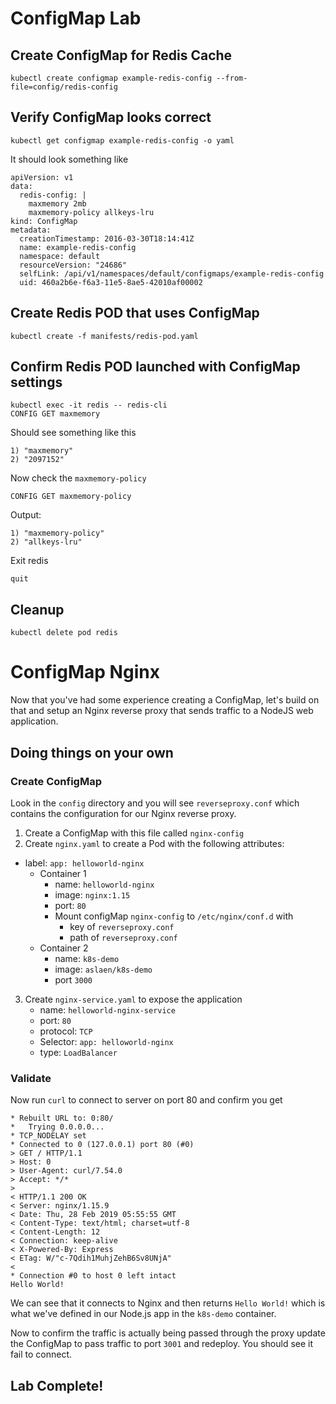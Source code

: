 # ConfigMap Lab

## Create ConfigMap for Redis Cache
```
kubectl create configmap example-redis-config --from-file=config/redis-config
```

## Verify ConfigMap looks correct
```
kubectl get configmap example-redis-config -o yaml
```

It should look something like 
```
apiVersion: v1
data:
  redis-config: |
    maxmemory 2mb
    maxmemory-policy allkeys-lru
kind: ConfigMap
metadata:
  creationTimestamp: 2016-03-30T18:14:41Z
  name: example-redis-config
  namespace: default
  resourceVersion: "24686"
  selfLink: /api/v1/namespaces/default/configmaps/example-redis-config
  uid: 460a2b6e-f6a3-11e5-8ae5-42010af00002
```

## Create Redis POD that uses ConfigMap
```
kubectl create -f manifests/redis-pod.yaml
```

## Confirm Redis POD launched with ConfigMap settings
```
kubectl exec -it redis -- redis-cli
CONFIG GET maxmemory
```

Should see something like this 
```
1) "maxmemory"
2) "2097152"
```

Now check the `maxmemory-policy`
```
CONFIG GET maxmemory-policy
```

Output:
```
1) "maxmemory-policy"
2) "allkeys-lru"
```

Exit redis
```
quit
```

## Cleanup
```
kubectl delete pod redis
```

# ConfigMap Nginx 
Now that you've had some experience creating a ConfigMap, let's build on that and setup an Nginx reverse proxy that sends traffic to a NodeJS web application. 

## Doing things on your own 

### Create ConfigMap
Look in the `config` directory and you will see `reverseproxy.conf` which contains the configuration for our Nginx reverse proxy. 

1. Create a ConfigMap with this file called `nginx-config` 
2. Create `nginx.yaml`  to create a Pod with the following attributes:
  * label: `app: helloworld-nginx`
	* Container 1
		* name: `helloworld-nginx`
		* image: `nginx:1.15`
		* port: `80`
		* Mount configMap `nginx-config`  to `/etc/nginx/conf.d` with 
			* key of `reverseproxy.conf` 
			* path of `reverseproxy.conf`
	* Container 2
		* name: `k8s-demo`
		* image: `aslaen/k8s-demo`
		* port `3000`
3. Create `nginx-service.yaml` to expose the application 
	* name: `helloworld-nginx-service`
	* port: `80`
	* protocol: `TCP`
	* Selector: `app: helloworld-nginx`
	* type: `LoadBalancer`
	
### Validate
Now run `curl` to connect to server on port 80 and confirm you get 
```
* Rebuilt URL to: 0:80/
*   Trying 0.0.0.0...
* TCP_NODELAY set
* Connected to 0 (127.0.0.1) port 80 (#0)
> GET / HTTP/1.1
> Host: 0
> User-Agent: curl/7.54.0
> Accept: */*
>
< HTTP/1.1 200 OK
< Server: nginx/1.15.9
< Date: Thu, 28 Feb 2019 05:55:55 GMT
< Content-Type: text/html; charset=utf-8
< Content-Length: 12
< Connection: keep-alive
< X-Powered-By: Express
< ETag: W/"c-7Qdih1MuhjZehB6Sv8UNjA"
<
* Connection #0 to host 0 left intact
Hello World!
```   

We can see that it connects to Nginx and then returns `Hello World!` which is what we've defined in our Node.js app in the `k8s-demo` container.

Now to confirm the traffic is actually being passed through the proxy update the ConfigMap to pass traffic to port `3001` and redeploy.  You should see it fail to connect. 

## Lab Complete! 
